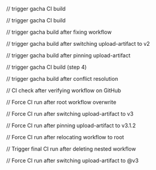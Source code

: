 
// trigger gacha CI build

// trigger gacha CI build

// trigger gacha build after fixing workflow

// trigger gacha build after switching upload-artifact to v2

// trigger gacha build after pinning upload-artifact

// trigger gacha CI build (step 4)

// trigger gacha build after conflict resolution

// CI check after verifying workflow on GitHub

// Force CI run after root workflow overwrite

// Force CI run after switching upload-artifact to v3

// Force CI run after pinning upload-artifact to v3.1.2

// Force CI run after relocating workflow to root

// Trigger final CI run after deleting nested workflow

// Force CI run after switching upload-artifact to @v3
